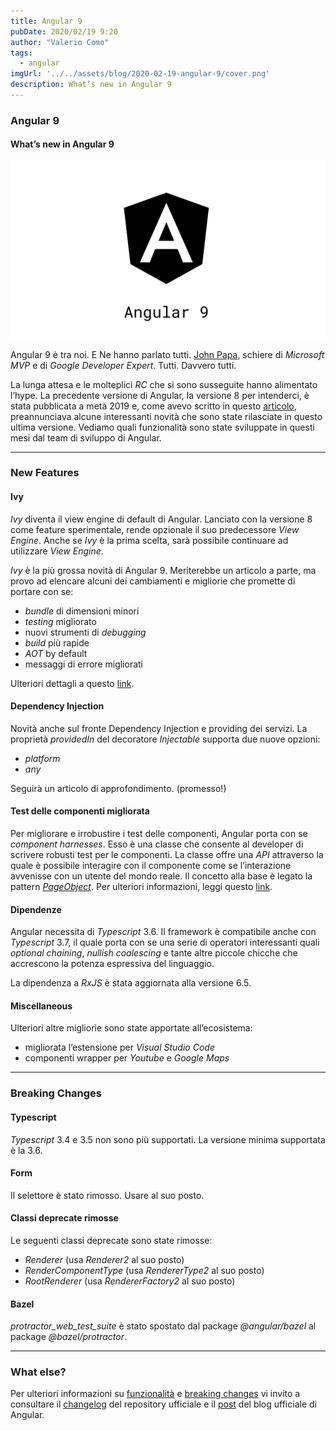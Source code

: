 ```yaml
---
title: Angular 9
pubDate: 2020/02/19 9:20
author: "Valerio Como"
tags:
  - angular
imgUrl: '../../assets/blog/2020-02-19-angular-9/cover.png'
description: What’s new in Angular 9
---
```


### Angular 9

#### What’s new in Angular 9

![Angular 9: What’s new?](../../assets/blog/2020-02-19-angular-9/cover.png)

Angular 9 è tra noi. E Ne hanno parlato tutti. [John Papa](https://medium.com/u/f11db20f3d2f), schiere di *Microsoft MVP* e di *Google Developer Expert*. Tutti. Davvero tutti.

La lunga attesa e le molteplici *RC* che si sono susseguite hanno alimentato l’hype. La precedente versione di Angular, la versione 8 per intenderci, è stata pubblicata a metà 2019 e, come avevo scritto in questo [articolo](https://medium.com/@valeriocomo/angular-8-6d09087916c5), preannunciava alcune interessanti novità che sono state rilasciate in questo ultima versione. Vediamo quali funzionalità sono state sviluppate in questi mesi dal team di sviluppo di Angular.

---

### New Features

#### Ivy

*Ivy* diventa il view engine di default di Angular. Lanciato con la versione 8 come feature sperimentale, rende opzionale il suo predecessore *View Engine*. Anche se *Ivy* è la prima scelta, sarà possibile continuare ad utilizzare *View Engine*.

*Ivy* è la più grossa novità di Angular 9. Meriterebbe un articolo a parte, ma provo ad elencare alcuni dei cambiamenti e migliorie che promette di portare con se:

* *bundle* di dimensioni minori
* *testing* migliorato
* nuovi strumenti di *debugging*
* *build* più rapide
* *AOT* by default
* messaggi di errore migliorati

Ulteriori dettagli a questo [link](https://angular.io/guide/ivy).

#### Dependency Injection

Novità anche sul fronte Dependency Injection e providing dei servizi. La proprietà *providedIn* del decoratore *Injectable* supporta due nuove opzioni:

* *platform*
* *any*

Seguirà un articolo di approfondimento. (promesso!)

#### Test delle componenti migliorata

Per migliorare e irrobustire i test delle componenti, Angular porta con se *component harnesses*. Esso è una classe che consente al developer di scrivere robusti test per le componenti. La classe offre una *API* attraverso la quale è possibile interagire con il componente come se l’interazione avvenisse con un utente del mondo reale. Il concetto alla base è legato la pattern [*PageObject*](https://martinfowler.com/bliki/PageObject.html). Per ulteriori informazioni, leggi questo [link](https://material.angular.io/cdk/test-harnesses/overview).

#### Dipendenze

Angular necessita di *Typescript* 3.6. Il framework è compatibile anche con *Typescript* 3.7, il quale porta con se una serie di operatori interessanti quali *optional chaining*, *nullish coalescing* e tante altre piccole chicche che accrescono la potenza espressiva del linguaggio.

La dipendenza a *RxJS* è stata aggiornata alla versione 6.5.

#### Miscellaneous

Ulteriori altre migliorie sono state apportate all’ecosistema:

* migliorata l’estensione per *Visual Studio Code*
* componenti wrapper per *Youtube* e *Google Maps*

---

### Breaking Changes

#### Typescript

*Typescript* 3.4 e 3.5 non sono più supportati. La versione minima supportata è la 3.6.

#### Form

Il selettore *<ngForm>* è stato rimosso. Usare *<ng-form>* al suo posto.

#### Classi deprecate rimosse

Le seguenti classi deprecate sono state rimosse:

* *Renderer* (usa *Renderer2* al suo posto)
* *RenderComponentType* (usa *RendererType2* al suo posto)
* *RootRenderer* (usa *RendererFactory2* al suo posto)

#### Bazel

*protractor\_web\_test\_suite* è stato spostato dal package *@angular/bazel* al package *@bazel/protractor*.

---

### What else?

Per ulteriori informazioni su [funzionalità](https://github.com/angular/angular/blob/9.0.x/CHANGELOG.md#features) e [breaking changes](https://github.com/angular/angular/blob/9.0.x/CHANGELOG.md#breaking-changes) vi invito a consultare il [changelog](https://github.com/angular/angular/blob/9.0.x/CHANGELOG.md) del repository ufficiale e il [post](https://blog.angular.io/version-9-of-angular-now-available-project-ivy-has-arrived-23c97b63cfa3) del blog ufficiale di Angular.